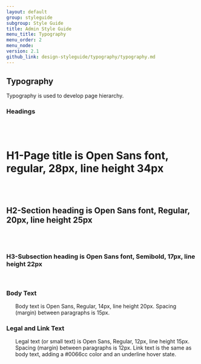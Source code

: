 ```yaml
---
layout: default
group: styleguide
subgroup: Style Guide
title: Admin Style Guide
menu_title: Typography
menu_order: 2
menu_node: 
version: 2.1
github_link: design-styleguide/typography/typography.md
---
```



<h2 id="typography">Typography</h2>
Typography is used to develop page hierarchy. 

<h3 id="headings">Headings</h3>
<br> <br> 
<h1>H1-Page title is Open Sans font, regular, 28px, line height 34px</h1>

<br><br>
<h2>H2-Section heading is Open Sans font, Regular, 20px, line height 25px</h2>
<br><br>
<h3>H3-Subsection heading is Open Sans font, Semibold, 17px, line height 22px</h3>
<br>

<h3 id="bodytext">Body Text</h3>

<ul>
	<il>Body text is Open Sans, Regular, 14px, line height 20px.</il>
	<il>Spacing (margin) between paragraphs is 15px.</il>
</ul>


<h3 id="legaltext">Legal and Link Text</h3>

<ul>
	<il>Legal text (or small text) is Open Sans, Regular, 12px, line height 15px. Spacing (margin) between paragraphs is 12px.</il>
	<il>Link text is the same as body text, adding a #0066cc color and an underline hover state.</il>
</ul>


